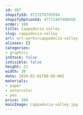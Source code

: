 ```yaml
---
id: 467
shopifyId: 8723270795594
shopifyOptionId: 47772447408458
order: 100
title: Cappadocia valley
slug: cappadocia-valley
url: art-works/cappadocia-valley
aliases: []
categories:
- graphics
inStock: false
isVisible: false
height: 21
width: 30
date: 2020-01-01T00:00:00Z
materials:
- paper
- watercolor
- pen
price: 200
mainImage: cappadocia-valley.jpg
---
```

